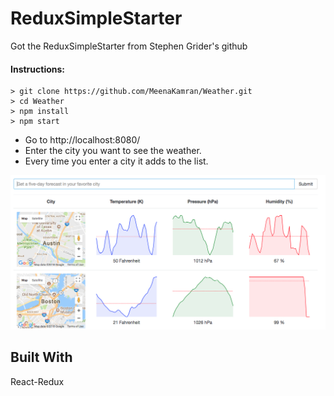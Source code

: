 # ReduxSimpleStarter

Got the ReduxSimpleStarter from Stephen Grider's github


#### Instructions:

```
> git clone https://github.com/MeenaKamran/Weather.git
> cd Weather
> npm install
> npm start
```

  * Go to http://localhost:8080/
  * Enter the city you want to see the weather.
  * Every time you enter a city it adds to the list.

  ![alt text](img/WeatherAppImg.png "Weather App")

## Built With
React-Redux
